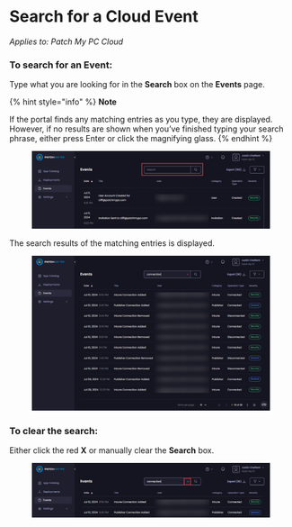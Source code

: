 # Search for a Cloud Event

_Applies to: Patch My PC Cloud_

### To search for an Event:

Type what you are looking for in the **Search** box on the **Events** page.

{% hint style="info" %}
**Note**

If the portal finds any matching entries as you type, they are displayed. However, if no results are shown when you’ve finished typing your search phrase, either press Enter or click the magnifying glass.
{% endhint %}

<figure><img src="../../.gitbook/assets/image (1763).png" alt="The “Search” box"><figcaption></figcaption></figure>

The search results of the matching entries is displayed.

<figure><img src="../../.gitbook/assets/image (1764).png" alt="Search results"><figcaption></figcaption></figure>

### To clear the search:

Either click the red **X** or manually clear the **Search** box.

<figure><img src="../../.gitbook/assets/image (1765).png" alt="Clearing the “Search” box"><figcaption></figcaption></figure>
